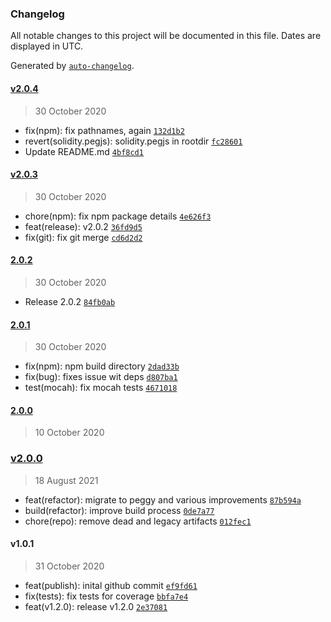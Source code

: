 ### Changelog

All notable changes to this project will be documented in this file. Dates are
displayed in UTC.

Generated by [`auto-changelog`](https://github.com/CookPete/auto-changelog).

#### [v2.0.4](https://github.com/sambacha/solidity-pegjs-parser/compare/v2.0.3...v2.0.4)

> 30 October 2020

- fix(npm): fix pathnames, again
  [`132d1b2`](https://github.com/sambacha/solidity-pegjs-parser/commit/132d1b2fa3c9951befced2c0989a42adc5402b8e)
- revert(solidity.pegjs): solidity.pegjs in rootdir
  [`fc28601`](https://github.com/sambacha/solidity-pegjs-parser/commit/fc28601af20dad7611c9ebafa39c6a2356de7d84)
- Update README.md
  [`4bf8cd1`](https://github.com/sambacha/solidity-pegjs-parser/commit/4bf8cd1acc273118f9657fcaa0a6e146d04a0793)

#### [v2.0.3](https://github.com/sambacha/solidity-pegjs-parser/compare/2.0.2...v2.0.3)

> 30 October 2020

- chore(npm): fix npm package details
  [`4e626f3`](https://github.com/sambacha/solidity-pegjs-parser/commit/4e626f395d68e54885fc13f4a1123b2cd14f3085)
- feat(release): v2.0.2
  [`36fd9d5`](https://github.com/sambacha/solidity-pegjs-parser/commit/36fd9d563cdfa5e8580eff4c3938d051b3030aa8)
- fix(git): fix git merge
  [`cd6d2d2`](https://github.com/sambacha/solidity-pegjs-parser/commit/cd6d2d206f8009358e0b3f6bed7e0b443034a5cf)

#### [2.0.2](https://github.com/sambacha/solidity-pegjs-parser/compare/2.0.1...2.0.2)

> 30 October 2020

- Release 2.0.2
  [`84fb0ab`](https://github.com/sambacha/solidity-pegjs-parser/commit/84fb0ab4335478aa9be1e9c88cbeaa329ec15fe7)

#### [2.0.1](https://github.com/sambacha/solidity-pegjs-parser/compare/2.0.0...2.0.1)

> 30 October 2020

- fix(npm): npm build directory
  [`2dad33b`](https://github.com/sambacha/solidity-pegjs-parser/commit/2dad33b73271627adddc74d74c03b19b46c1c588)
- fix(bug): fixes issue wit deps
  [`d807ba1`](https://github.com/sambacha/solidity-pegjs-parser/commit/d807ba1e7313cb7fc628130ab6abef1d474bae0a)
- test(mocah): fix mocah tests
  [`4671018`](https://github.com/sambacha/solidity-pegjs-parser/commit/46710187897d4f16f5dec94d76b019124669100f)

#### [2.0.0](https://github.com/sambacha/solidity-pegjs-parser/compare/v2.0.0...2.0.0)

> 10 October 2020

### [v2.0.0](https://github.com/sambacha/solidity-pegjs-parser/compare/v1.0.1...v2.0.0)

> 18 August 2021

- feat(refactor): migrate to peggy and various improvements
  [`87b594a`](https://github.com/sambacha/solidity-pegjs-parser/commit/87b594ad21e1221b5e3574ac8f69b5751a9ce4be)
- build(refactor): improve build process
  [`0de7a77`](https://github.com/sambacha/solidity-pegjs-parser/commit/0de7a774bf2edd51b03a865e435b30a02feb5313)
- chore(repo): remove dead and legacy artifacts
  [`012fec1`](https://github.com/sambacha/solidity-pegjs-parser/commit/012fec1b5000017a6125c38580d76a3299f597cc)

#### v1.0.1

> 31 October 2020

- feat(publish): inital github commit
  [`ef9fd61`](https://github.com/sambacha/solidity-pegjs-parser/commit/ef9fd618cc1d2975f24ab6f387036d869ae76b4d)
- fix(tests): fix tests for coverage
  [`bbfa7e4`](https://github.com/sambacha/solidity-pegjs-parser/commit/bbfa7e4658cb81ee66c18b0ad37ebc4df910e604)
- feat(v1.2.0): release v1.2.0
  [`2e37081`](https://github.com/sambacha/solidity-pegjs-parser/commit/2e37081899cf04ff19cef05f2c58dfb117167836)
